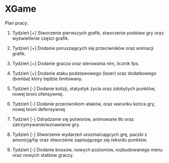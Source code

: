 # XGame

Plan pracy:

1. Tydzień [+]
Stworzenie pierwszych grafik, stworzenie podstaw gry oraz wyświetlenie części grafik.

2. Tydzień [+]
Dodanie poruszających się przeciwników oraz animacji grafik.

3. Tydzień [+]
Dodanie gracza oraz sterowania nim, licznik fps.

4. Tydzień [+]
Dodanie ataku podstawowego (laser) oraz dodatkowego (bomba) który będzie limitowany.

5. Tydzień [-]
Dodanie kolizji, statystyk życia oraz zdobytych punktów, nowej broni ofensywnej.

6. Tydzień [-]
Dodanie przeciwnikom ataków, oraz warunku końca gry, nowej broni defensywnej.

7. Tydzień [-]
Odradzanie się potworów, animowane tło oraz zatrzymywanie/wznawianie gry.

8. Tydzień [-]
Stworzenie wydarzeń urozmaicających grę, paczki z amunicją/hp oraz stworzenie zapisującego się rekordu punktów.

9. Tydzień [-]
Dodanie bossów, nowych poziomów, rozbudowanego menu oraz nowych statków graczy.
